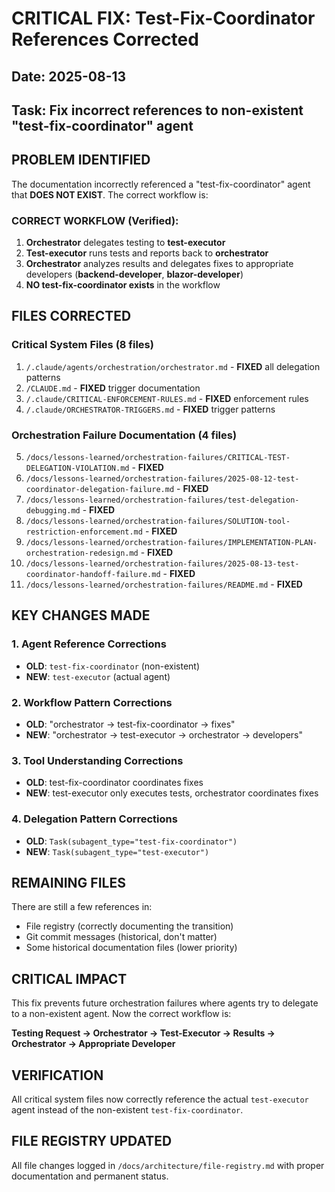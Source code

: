 # CRITICAL FIX: Test-Fix-Coordinator References Corrected

## Date: 2025-08-13
## Task: Fix incorrect references to non-existent "test-fix-coordinator" agent

## PROBLEM IDENTIFIED
The documentation incorrectly referenced a "test-fix-coordinator" agent that **DOES NOT EXIST**. The correct workflow is:

### CORRECT WORKFLOW (Verified):
1. **Orchestrator** delegates testing to **test-executor**
2. **Test-executor** runs tests and reports back to **orchestrator** 
3. **Orchestrator** analyzes results and delegates fixes to appropriate developers (**backend-developer**, **blazor-developer**)
4. **NO test-fix-coordinator exists** in the workflow

## FILES CORRECTED

### Critical System Files (8 files)
1. `/.claude/agents/orchestration/orchestrator.md` - **FIXED** all delegation patterns
2. `/CLAUDE.md` - **FIXED** trigger documentation  
3. `/.claude/CRITICAL-ENFORCEMENT-RULES.md` - **FIXED** enforcement rules
4. `/.claude/ORCHESTRATOR-TRIGGERS.md` - **FIXED** trigger patterns

### Orchestration Failure Documentation (4 files)
5. `/docs/lessons-learned/orchestration-failures/CRITICAL-TEST-DELEGATION-VIOLATION.md` - **FIXED**
6. `/docs/lessons-learned/orchestration-failures/2025-08-12-test-coordinator-delegation-failure.md` - **FIXED**
7. `/docs/lessons-learned/orchestration-failures/test-delegation-debugging.md` - **FIXED**
8. `/docs/lessons-learned/orchestration-failures/SOLUTION-tool-restriction-enforcement.md` - **FIXED**
9. `/docs/lessons-learned/orchestration-failures/IMPLEMENTATION-PLAN-orchestration-redesign.md` - **FIXED**
10. `/docs/lessons-learned/orchestration-failures/2025-08-13-test-coordinator-handoff-failure.md` - **FIXED**
11. `/docs/lessons-learned/orchestration-failures/README.md` - **FIXED**

## KEY CHANGES MADE

### 1. Agent Reference Corrections
- **OLD**: `test-fix-coordinator` (non-existent)
- **NEW**: `test-executor` (actual agent)

### 2. Workflow Pattern Corrections
- **OLD**: "orchestrator → test-fix-coordinator → fixes"
- **NEW**: "orchestrator → test-executor → orchestrator → developers"

### 3. Tool Understanding Corrections
- **OLD**: test-fix-coordinator coordinates fixes
- **NEW**: test-executor only executes tests, orchestrator coordinates fixes

### 4. Delegation Pattern Corrections
- **OLD**: `Task(subagent_type="test-fix-coordinator")`
- **NEW**: `Task(subagent_type="test-executor")`

## REMAINING FILES
There are still a few references in:
- File registry (correctly documenting the transition)
- Git commit messages (historical, don't matter)
- Some historical documentation files (lower priority)

## CRITICAL IMPACT
This fix prevents future orchestration failures where agents try to delegate to a non-existent agent. Now the correct workflow is:

**Testing Request → Orchestrator → Test-Executor → Results → Orchestrator → Appropriate Developer**

## VERIFICATION
All critical system files now correctly reference the actual `test-executor` agent instead of the non-existent `test-fix-coordinator`.

## FILE REGISTRY UPDATED
All file changes logged in `/docs/architecture/file-registry.md` with proper documentation and permanent status.